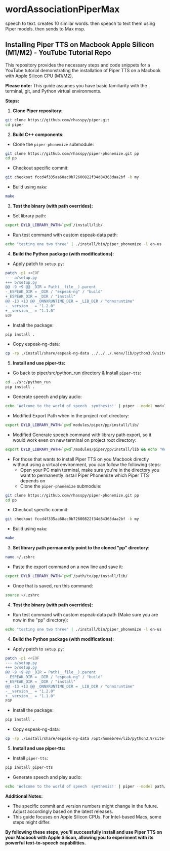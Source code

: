 # wordAssociationPiperMax

speech to text. creates 10 similar words. then speach to text them using Piper models. then sends to Max msp. 

##  Installing Piper TTS on Macbook Apple Silicon (M1/M2) - YouTube  Tutorial Repo

This repository provides the necessary steps and code snippets for a YouTube tutorial  demonstrating the installation of Piper TTS on a Macbook with Apple Silicon CPU (M1/M2). 

**Please note:** This guide assumes you have basic  familiarity with the terminal, git, and Python virtual environments. 

**Steps:**

1. **Clone Piper repository:**

```bash
git clone https://github.com/rhasspy/piper.git
cd piper
```

2. **Build C++ components:**

* Clone the `piper-phonemize` submodule:

```bash
git clone https://github.com/rhasspy/piper-phonemize.git pp
cd pp
```

* Checkout specific commit:

```bash
git checkout fccd4f335aa68ac0b72600822f34d84363daa2bf -b my
```

* Build using `make`:

```bash
make
```

3. **Test the binary (with path overrides):**

* Set library path:

```bash
export DYLD_LIBRARY_PATH=`pwd`/install/lib/
```

* Run test command with custom espeak-data path:

```bash
echo "testing one two three" | ./install/bin/piper_phonemize -l en-us --espeak-data ./install/share/espeak-ng-data/
```

4. **Build the Python package (with modifications):**

* Apply patch to `setup.py`:

```bash
patch -p1 <<EOF
--- a/setup.py
+++ b/setup.py
@@ -9 +9 @@ _DIR = Path(__file__).parent
-_ESPEAK_DIR = _DIR / "espeak-ng" / "build"
+_ESPEAK_DIR = _DIR / "install"
@@ -13 +13 @@ _ONNXRUNTIME_DIR = _LIB_DIR / "onnxruntime"
-__version__ = "1.2.0"
+__version__ = "1.1.0"
EOF
```

* Install the package:

```bash
pip install .
```

* Copy espeak-ng-data:

```bash
cp -rp ./install/share/espeak-ng-data ../../../.venv/lib/python3.9/site-packages/piper_phonemize/espeak-ng-data 
```

5. **Install and use piper-tts:**

* Go back to piper/src/python_run directory & Install `piper-tts`:

```bash
cd ../src/python_run
pip install .
```

* Generate speech and play audio:

```bash
echo 'Welcome to the world of speech  synthesis!' | piper --model modules/piper/models/en_GB/en_GB-cori-high.onnx --output_file welcome.wav
```
* Modified Export Path when in the project root directory:

```bash
export DYLD_LIBRARY_PATH=`pwd`modules/piper/pp/install/lib/
```

* Modified Generate speech command with library path export, so it would work even on new terminal on project root directory:

```bash
export DYLD_LIBRARY_PATH=`pwd`/modules/piper/pp/install/lib && echo 'Welcome to the world of speech  synthesis!' | piper --model modules/piper/models/en_GB/en_GB-cori-high.onnx --length-scale 0.9 --output_file welcome.wav
```

* For those that wants to install Piper TTS on you Macbook directly without using a virtual environment, you can follow the following steps:
    - Open your PC main terminal, make sure you're in the directory you want to permanently install Piper Phonemize which Piper TTS depends on
    - Clone the `piper-phonemize` submodule:

```bash
git clone https://github.com/rhasspy/piper-phonemize.git pp
cd pp
```

* Checkout specific commit:

```bash
git checkout fccd4f335aa68ac0b72600822f34d84363daa2bf -b my
```

* Build using `make`:

```bash
make
```
3. **Set library path permanently point to the cloned "pp" directory:**

```bash
nano ~/.zshrc
```
* Paste the export command on a new line and save it:

```bash
export DYLD_LIBRARY_PATH=`pwd`/path/to/pp/install/lib/
```
* Once that is saved, run this command:

```bash
source ~/.zshrc
```
4. **Test the binary (with path overrides):**

* Run test command with custom espeak-data path (Make sure you are now in the "pp" directory):

```bash
echo "testing one two three" | ./install/bin/piper_phonemize -l en-us --espeak-data ./install/share/espeak-ng-data/
```

4. **Build the Python package (with modifications):**

* Apply patch to `setup.py`:

```bash
patch -p1 <<EOF
--- a/setup.py
+++ b/setup.py
@@ -9 +9 @@ _DIR = Path(__file__).parent
-_ESPEAK_DIR = _DIR / "espeak-ng" / "build"
+_ESPEAK_DIR = _DIR / "install"
@@ -13 +13 @@ _ONNXRUNTIME_DIR = _LIB_DIR / "onnxruntime"
-__version__ = "1.2.0"
+__version__ = "1.1.0"
EOF
```

* Install the package:

```bash
pip install .
```

* Copy espeak-ng-data:

```bash
cp -rp ./install/share/espeak-ng-data /opt/homebrew/lib/python3.9/site-packages/piper_phonemize/espeak-ng-data 
```

5. **Install and use piper-tts:**

* Install `piper-tts`:

```bash
pip install piper-tts
```

* Generate speech and play audio:

```bash
echo 'Welcome to the world of speech  synthesis!' | piper --model path/to/piper-tts/models/en_GB/en_GB-cori-high.onnx --output_file welcome.wav
```    

**Additional Notes:**

* The specific commit and version numbers might change in the future. Adjust accordingly based on the latest releases. 
*   This guide focuses on Apple Silicon CPUs.  For Intel-based Macs, some steps might differ.

**By following these steps, you'll successfully install and use Piper TTS on your Macbook with Apple Silicon, allowing you to experiment with its powerful text-to-speech capabilities.** 
 